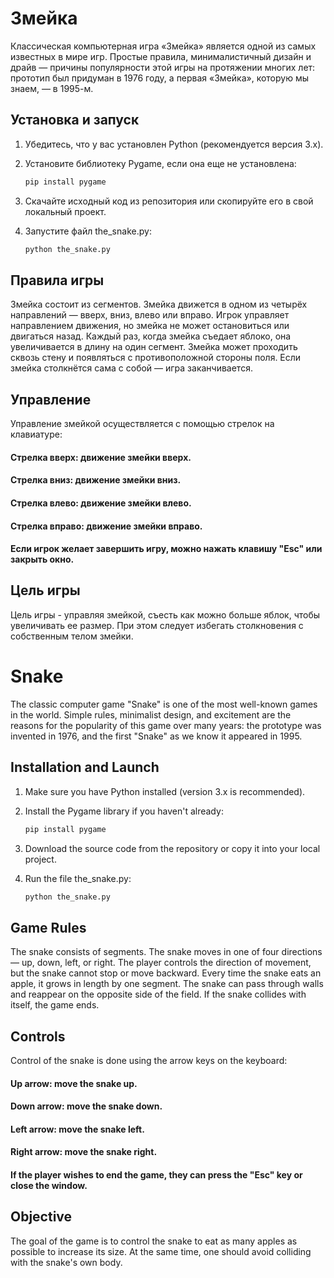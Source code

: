 # Змейка

Классическая компьютерная игра «Змейка» является одной из самых известных в мире игр. Простые правила, минималистичный дизайн и драйв — причины популярности этой игры на протяжении многих лет: прототип был придуман в 1976 году, а первая «Змейка», которую мы знаем, — в 1995-м.

## Установка и запуск

1. Убедитесь, что у вас установлен Python (рекомендуется версия 3.x).
2. Установите библиотеку Pygame, если она еще не установлена:

   ```bash
   pip install pygame
3. Скачайте исходный код из репозитория или скопируйте его в свой локальный проект.

4. Запустите файл the_snake.py:
    ```bash
    python the_snake.py

##  Правила игры
Змейка состоит из сегментов.
Змейка движется в одном из четырёх направлений — вверх, вниз, влево или вправо. Игрок управляет направлением движения, но змейка не может остановиться или двигаться назад.
Каждый раз, когда змейка съедает яблоко, она увеличивается в длину на один сегмент.
Змейка может проходить сквозь стену и появляться с противоположной стороны поля.
Если змейка столкнётся сама с собой — игра заканчивается.

## Управление
Управление змейкой осуществляется с помощью стрелок на клавиатуре:

#### Стрелка вверх: движение змейки вверх.
#### Стрелка вниз: движение змейки вниз.
#### Стрелка влево: движение змейки влево.
#### Стрелка вправо: движение змейки вправо.
#### Если игрок желает завершить игру, можно нажать клавишу "Esc" или закрыть окно.

## Цель игры

Цель игры - управляя змейкой, съесть как можно больше яблок, чтобы увеличивать ее размер. При этом следует избегать столкновения с собственным телом змейки.

# Snake

The classic computer game "Snake" is one of the most well-known games in the world. Simple rules, minimalist design, and excitement are the reasons for the popularity of this game over many years: the prototype was invented in 1976, and the first "Snake" as we know it appeared in 1995.

## Installation and Launch
1. Make sure you have Python installed (version 3.x is recommended).

2. Install the Pygame library if you haven't already:

   ```bash
   pip install pygame

3. Download the source code from the repository or copy it into your local project.

4. Run the file the_snake.py:

    ```bash
    python the_snake.py

## Game Rules
The snake consists of segments.
The snake moves in one of four directions — up, down, left, or right. The player controls the direction of movement, but the snake cannot stop or move backward.
Every time the snake eats an apple, it grows in length by one segment.
The snake can pass through walls and reappear on the opposite side of the field.
If the snake collides with itself, the game ends.

## Controls
Control of the snake is done using the arrow keys on the keyboard:

#### Up arrow: move the snake up.
#### Down arrow: move the snake down.
#### Left arrow: move the snake left.
#### Right arrow: move the snake right.
#### If the player wishes to end the game, they can press the "Esc" key or close the window.

## Objective
The goal of the game is to control the snake to eat as many apples as possible to increase its size. At the same time, one should avoid colliding with the snake's own body.
